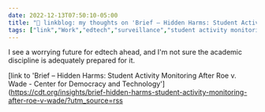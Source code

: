 ```yaml
---
date: 2022-12-13T07:50:10-05:00
title: "🔗 linkblog: my thoughts on 'Brief – Hidden Harms: Student Activity Monitoring After Roe v. Wade - Center for Democracy and Technology'"
tags: ["link","Work","edtech","surveillance","student activity monitoring"]
---
```

I see a worrying future for edtech ahead, and I'm not sure the academic discipline is adequately prepared for it.  
 

[link to 'Brief – Hidden Harms: Student Activity Monitoring After Roe v. Wade - Center for Democracy and Technology'](https://cdt.org/insights/brief-hidden-harms-student-activity-monitoring-after-roe-v-wade/?utm_source=rss
